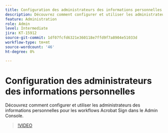 ```yaml
---
title: Configuration des administrateurs des informations personnelles
description: Découvrez comment configurer et utiliser les administrateurs des informations personnelles pour les workflows Acrobat Sign dans le Admin Console
feature: Administration
role: Admin
level: Intermediate
jira: KT-15912
source-git-commit: 1df07fcfd6321e360118e7ffd9f7a8904e51033d
workflow-type: tm+mt
source-wordcount: '46'
ht-degree: 0%

---
```


# Configuration des administrateurs des informations personnelles

Découvrez comment configurer et utiliser les administrateurs des informations personnelles pour les workflows Acrobat Sign dans le Admin Console.

>[!VIDEO](https://video.tv.adobe.com/v/3432695?quality=12&learn=on&hidetitle=true)
